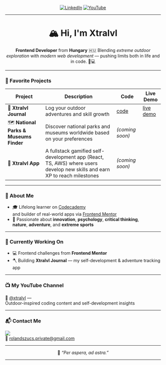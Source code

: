 <div align="center">

[![LinkedIn](https://img.shields.io/badge/LinkedIn-0A66C2?style=for-the-badge&logo=linkedin&logoColor=white)](https://www.linkedin.com/in/rolandszucs-webdev/)
[![YouTube](https://img.shields.io/badge/YouTube-FF0000?style=for-the-badge&logo=youtube&logoColor=white)](https://youtube.com/@xtralvl?si=ARheLo58FnjZJftt)

---

<h1>🏔️ Hi, I'm <strong>Xtralvl</strong></h1>

<p><strong>Frontend Developer</strong> from <strong>Hungary</strong> 🇭🇺  
Blending <em>extreme outdoor exploration</em> with <em>modern web development</em> — pushing limits both in life and in code. 🌲💻</p>

</div>

---

### 🌟 Favorite Projects

| Project | Description | Code | Live Demo |
|----------|--------------|-----------|-----------|
| 🧭 **Xtralvl Journal** | Log your outdoor adventures and skill growth | [code](https://github.com/xtralvl/Xtralvl_Journal) | [live demo](https://main.d75ibv00sviwk.amplifyapp.com/) |
| 🗺️ **National Parks & Museums Finder** | Discover national parks and museums worldwide based on your preferences | *(coming soon)* |
| 💯 **Xtralvl App** | A fullstack gamified self-development app (React, TS, AWS) where users develop new skills and earn XP to reach milestones | *(coming soon)* |

---

### 🚀 About Me

- 🎓 Lifelong learner on [Codecademy](https://www.codecademy.com)  
  and builder of real-world apps via [Frontend Mentor](https://www.frontendmentor.io/)
- 🧭 Passionate about **innovation**, **psychology**, **critical thinking**,  
  **nature**, **adventure**, and **extreme sports**

---

### 🔧 Currently Working On

- 💻 Frontend challenges from **Frontend Mentor**  
- 🪓 Building **Xtralvl Journal** — my self-development & adventure tracking app  

---

### 📺 My YouTube Channel

🎥 [@xtralvl](https://youtube.com/@xtralvl?si=ARheLo58FnjZJftt) —  
Outdoor-inspired coding content and self-development insights

---

### 📬 Contact Me

<a href="https://www.linkedin.com/in/rolandszucs-webdev/" target="_blank">
  <img src="https://img.shields.io/badge/-LinkedIn-0077B5?style=flat&logo=linkedin&logoColor=white"/>
</a>  <br>
📧 <a href="mailto:rolandszucs.private@gmail.com">rolandszucs.private@gmail.com</a>

---

<div align="center">

💬 *“Per aspera, ad astra.”*  

---

</div>
